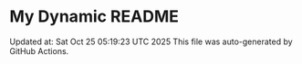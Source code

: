 # My Dynamic README
Updated at: Sat Oct 25 05:19:23 UTC 2025
This file was auto-generated by GitHub Actions.
